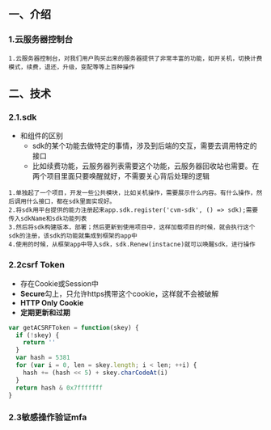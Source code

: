 ## 一、介绍

### 1.云服务器控制台

```
1.云服务器控制台，对我们用户购买出来的服务器提供了非常丰富的功能，如开关机，切换计费模式，续费，退还，升级，变配等等上百种操作
```

## 二、技术

### 2.1.sdk

- 和组件的区别
  - sdk的某个功能去做特定的事情，涉及到后端的交互，需要去调用特定的接口
  - 比如续费功能，云服务器列表需要这个功能，云服务器回收站也需要。在两个项目里面只要唤醒就好，不需要关心背后处理的逻辑

```
1.单独起了一个项目，开发一些公共模块，比如关机操作，需要展示什么内容。有什么操作，然后调用什么接口，都在sdk里面实现好。
2.将sdk用平台提供的能力注册起来app.sdk.register('cvm-sdk', () => sdk);需要传入sdkName和sdk功能列表
3.然后将sdk构建版本，部署；然后更新到使用项目中，这样加载项目的时候，就会执行这个sdk的注册，该sdk的功能就集成到框架的app中
4.使用的时候，从框架app中导入sdk，sdk.Renew(instacne)就可以唤醒sdk，进行操作
```



### 2.2csrf Token

- 存在Cookie或Session中
- **Secure**勾上，只允许https携带这个cookie，这样就不会被破解
- **HTTP Only Cookie** 
- **定期更新和过期**

```js
var getACSRFToken = function(skey) {
  if (!skey) {
    return ''
  }
  var hash = 5381
  for (var i = 0, len = skey.length; i < len; ++i) {
    hash += (hash << 5) + skey.charCodeAt(i)
  }
  return hash & 0x7fffffff
}
```

### 2.3敏感操作验证mfa

```
```

